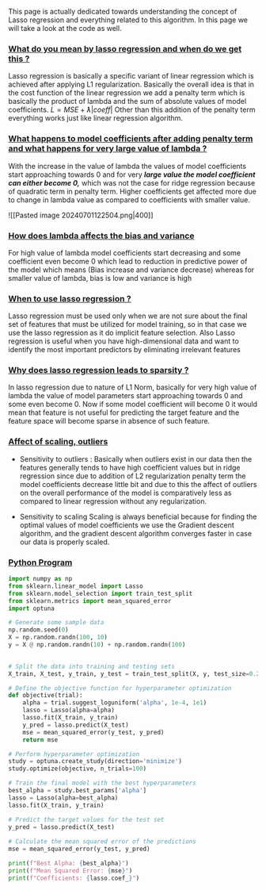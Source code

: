 This page is actually dedicated towards understanding the concept of Lasso regression and everything related to this algorithm. In this page we will take a look at the code as well.

### [What do you mean by lasso regression and when do we get this ?](#) 

Lasso regression is basically a specific variant of linear regression which is achieved after applying L1 regularization. Basically the overall idea is that in the cost function of the linear regression we add a penalty term which is basically the product of lambda and the sum of absolute values of model coefficients. $L = MSE + ƛ|coeff|$ Other than this addition of the penalty term everything works just like linear regression algorithm.

### [What happens to model coefficients after adding penalty term and what happens for very large value of lambda ? ](#)

With the increase in the value of lambda the values of model coefficients start approaching towards 0 and for very _**large value the model coefficient can either become 0,**_ which was not the case for ridge regression because of quadratic term in penalty term. Higher coefficients get affected more due to change in lambda value as compared to coefficients with smaller value.

![[Pasted image 20240701122504.png|400]]

### [How does lambda affects the bias and variance](#) 

For high value of lambda model coefficients start decreasing and some coefficient even become 0 which lead to reduction in predictive power of the model which means (Bias increase and variance decrease) whereas for smaller value of lambda, bias is low and variance is high

### [When to use lasso regression ? ](#)

Lasso regression must be used only when we are not sure about the final set of features that must be utilized for model training, so in that case we use the lasso regression as it do implicit feature selection. Also Lasso regression is useful when you have high-dimensional data and want to identify the most important predictors by eliminating irrelevant features

### [Why does lasso regression leads to sparsity ?](#) 

In lasso regression due to nature of L1 Norm, basically for very high value of lambda the value of model parameters start approaching towards 0 and some even become 0. Now if some model coefficient will become 0 it would mean that feature is not useful for predicting the target feature and the feature space will become sparse in absence of such feature.


### [Affect of scaling, outliers](#) 

- Sensitivity to outliers : Basically when outliers exist in our data then the features generally tends to have high coefficient values but in ridge regression since due to addition of L2 regularization penalty term the model coefficients decrease little bit and due to this the affect of outliers on the overall performance of the model is comparatively less as compared to linear regression without any regularization.

- Sensitivity to scaling Scaling is always beneficial because for finding the optimal values of model coefficients we use the Gradient descent algorithm, and the gradient descent algorithm converges faster in case our data is properly scaled.

### [Python Program](#)

```python
import numpy as np
from sklearn.linear_model import Lasso
from sklearn.model_selection import train_test_split
from sklearn.metrics import mean_squared_error
import optuna

# Generate some sample data
np.random.seed(0)
X = np.random.randn(100, 10)
y = X @ np.random.randn(10) + np.random.randn(100)
  

# Split the data into training and testing sets
X_train, X_test, y_train, y_test = train_test_split(X, y, test_size=0.2, random_state=0)

# Define the objective function for hyperparameter optimization
def objective(trial):
    alpha = trial.suggest_loguniform('alpha', 1e-4, 1e1)
    lasso = Lasso(alpha=alpha)
    lasso.fit(X_train, y_train)
    y_pred = lasso.predict(X_test)
    mse = mean_squared_error(y_test, y_pred)
    return mse

# Perform hyperparameter optimization
study = optuna.create_study(direction='minimize')
study.optimize(objective, n_trials=100)

# Train the final model with the best hyperparameters
best_alpha = study.best_params['alpha']
lasso = Lasso(alpha=best_alpha)
lasso.fit(X_train, y_train)

# Predict the target values for the test set
y_pred = lasso.predict(X_test)
  
# Calculate the mean squared error of the predictions
mse = mean_squared_error(y_test, y_pred)

print(f"Best Alpha: {best_alpha}")
print(f"Mean Squared Error: {mse}")
print(f"Coefficients: {lasso.coef_}")
```
